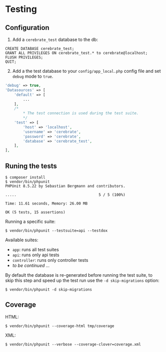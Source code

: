 # Testing
## Configuration
1. Add a `cerebrate_test` database to the db:
```mysql
CREATE DATABASE cerebrate_test;
GRANT ALL PRIVILEGES ON cerebrate_test.* to cerebrate@localhost;
FLUSH PRIVILEGES;
QUIT;
```

2. Add a the test database to your `config/app_local.php` config file and set `debug` mode to `true`.
```php
'debug' => true,
'Datasources' => [
    'default' => [
        ...
    ],
    /*
        * The test connection is used during the test suite.
        */
    'test' => [
        'host' => 'localhost',
        'username' => 'cerebrate',
        'password' => 'cerebrate',
        'database' => 'cerebrate_test',
    ],
],
```

## Runing the tests

```
$ composer install
$ vendor/bin/phpunit 
PHPUnit 8.5.22 by Sebastian Bergmann and contributors.

.....                                     5 / 5 (100%)

Time: 11.61 seconds, Memory: 26.00 MB

OK (5 tests, 15 assertions)
```

Running a specific suite:
```
$ vendor/bin/phpunit --testsuite=api --testdox
```
Available suites:
* `app`: runs all test suites
* `api`: runs only api tests
* `controller`: runs only controller tests
* _to be continued ..._

By default the database is re-generated before running the test suite, to skip this step and speed up the test run use the `-d skip-migrations` option:
```
$ vendor/bin/phpunit -d skip-migrations
```

## Coverage
HTML:
```
$ vendor/bin/phpunit --coverage-html tmp/coverage
```

XML:
```
$ vendor/bin/phpunit --verbose --coverage-clover=coverage.xml
```
